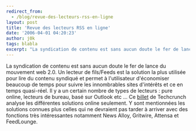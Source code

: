 ```yaml
---
redirect_from:
  - /blog/revue-des-lecteurs-rss-en-ligne
layout: post
title: 'Revue des lecteurs RSS en ligne'
date: '2006-04-01 04:20:23'
author: j0k
tags: blabla
excerpt: "La syndication de contenu est sans aucun doute le fer de lance du mouvement web 2.0. Un lecteur de fils/Feeds est la solution la plus utilisée pour lire du contenu syndiqué et permet à l'utilisateur d'économiser beaucoup de temps pour suivre les innombrables sites d'intérêts et ce en temps quasi-réel.     \nIl y a un certain nombre de types de lecteurs : pure      …"
---
```


La syndication de contenu est sans aucun doute le fer de lance du mouvement web 2.0. Un lecteur de fils/Feeds est la solution la plus utilisée pour lire du contenu syndiqué et permet à l'utilisateur d'économiser beaucoup de temps pour suivre les innombrables sites d'intérêts et ce en temps quasi-réel.
Il y a un certain nombre de types de lecteurs : pure online, lecteurs de bureau, basé sur Outlook etc ... Ce [billet](http://fr.techcrunch.com/2006/04/01/analysons-les-lecteurs-rss-en-ligne/) de Techcrunch analyse les différentes solutions online seulement. Y sont mentionnées les solutions connues plus celles qui ne devraient pas tarder à arriver avec des fonctions très intéressantes notamment News Alloy, Gritwire, Attensa et FeedLounge.
